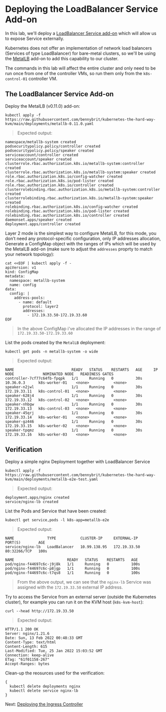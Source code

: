 # Deploying the LoadBalancer Service Add-on

In this lab, we'll deploy a [LoadBalancer Service add-on](https://kubernetes.io/docs/concepts/services-networking/service/#loadbalancer) which will allow us to expose Service externally.

Kubernetes does not offer an implementation of network load balancers (Services of type LoadBalancer) for bare-metal clusters, so we'll be using the [MetalLB](https://metallb.universe.tf/) add-on to add this capability to our cluster.

The commands in this lab will affect the entire cluster and only need to be run once from one of the controller VMs, so run them only from the `k8s-control-01` controller VM.

## The LoadBalancer Service Add-on
Deploy the MetalLB (v0.11.0) add-on:
```
kubectl apply -f https://raw.githubusercontent.com/bennybrit/kubernetes-the-hard-way-kvm/main/deployments/metallb-0.11.0.yaml
```

> Expected output:
```
namespace/metallb-system created
podsecuritypolicy.policy/controller created
podsecuritypolicy.policy/speaker created
serviceaccount/controller created
serviceaccount/speaker created
clusterrole.rbac.authorization.k8s.io/metallb-system:controller created
clusterrole.rbac.authorization.k8s.io/metallb-system:speaker created
role.rbac.authorization.k8s.io/config-watcher created
role.rbac.authorization.k8s.io/pod-lister created
role.rbac.authorization.k8s.io/controller created
clusterrolebinding.rbac.authorization.k8s.io/metallb-system:controller created
clusterrolebinding.rbac.authorization.k8s.io/metallb-system:speaker created
rolebinding.rbac.authorization.k8s.io/config-watcher created
rolebinding.rbac.authorization.k8s.io/pod-lister created
rolebinding.rbac.authorization.k8s.io/controller created
daemonset.apps/speaker created
deployment.apps/controller created
```

Layer 2 mode is the simplest way to configure MetalLB, for this mode, you don’t need any protocol-specific configuration, only IP addresses allocation, Generate a ConfigMap object with the ranges of IPs which will be used by the MetalLB add-on (make sure to adjust the `addresses` proprty to match your network topology):
```
cat <<EOF | kubectl apply -f -
apiVersion: v1
kind: ConfigMap
metadata:
  namespace: metallb-system
  name: config
data:
  config: |
    address-pools:
      - name: default
        protocol: layer2
        addresses:
          - 172.19.33.50-172.19.33.60
EOF
```
> In the above ConfigMap i've allocated the IP addresses in the range of `172.19.33.50-172.19.33.60`

List the pods created by the `MetalLB` deployment:
```
kubectl get pods -n metallb-system -o wide
```

> Expected output:
```
NAME                          READY   STATUS    RESTARTS   AGE     IP             NODE             NOMINATED NODE   READINESS GATES
controller-7cf77c64fb-fpqpk   1/1     Running   0          30s     10.36.0.3      k8s-worker-01    <none>           <none>
speaker-n2jwl                 1/1     Running   0          30s     172.19.33.11   k8s-control-01   <none>           <none>
speaker-628j4                 1/1     Running   0          30s     172.19.33.12   k8s-control-02   <none>           <none>
speaker-nhbgw                 1/1     Running   0          30s     172.19.33.13   k8s-control-03   <none>           <none>
speaker-45qrj                 1/1     Running   0          30s     172.19.33.14   k8s-worker-01    <none>           <none>
speaker-gz446                 1/1     Running   0          30s     172.19.33.15   k8s-worker-02    <none>           <none>
speaker-tpqmz                 1/1     Running   0          30s     172.19.33.16   k8s-worker-03    <none>           <none>
```

## Verification
Deploy a simple nginx Deployment together with LoadBalancer Service
```
kubectl apply -f https://raw.githubusercontent.com/bennybrit/kubernetes-the-hard-way-kvm/main/deployments/metallb-e2e-test.yaml
```

> Expected output:
```
deployment.apps/nginx created
service/nginx-lb created
```

List the Pods and Service that have been created:
```
kubectl get service,pods -l k8s-app=metallb-e2e
```

> Expected output:
```
NAME               TYPE           CLUSTER-IP     EXTERNAL-IP    PORT(S)        AGE
service/nginx-lb   LoadBalancer   10.99.138.95   172.19.33.50   80:32266/TCP   100s

NAME                        READY   STATUS    RESTARTS   AGE
pod/nginx-f44697c6c-j9j8k   1/1     Running   0          100s
pod/nginx-f44697c6c-p8jgp   1/1     Running   0          100s
pod/nginx-f44697c6c-t7qs8   1/1     Running   0          100s
```
> From the above output, we can see that the `nginx-lb` Service was assigned with the `172.19.33.50` external IP address.

Try to access the Service from an external server (outside the Kubernetes cluster), for example you can run it on the KVM host (`k8s-kvm-host`):
```
curl --head http://172.19.33.50
```

> Expected output:
```
HTTP/1.1 200 OK
Server: nginx/1.21.6
Date: Sun, 13 Feb 2022 00:48:33 GMT
Content-Type: text/html
Content-Length: 615
Last-Modified: Tue, 25 Jan 2022 15:03:52 GMT
Connection: keep-alive
ETag: "61f01158-267"
Accept-Ranges: bytes
```

Clean-up the reosurces used for the verification:
```
{
  kubectl delete deployments nginx
  kubectl delete service nginx-lb
}
```

Next: [Deploying the Ingress Controller](18-ingress-controller.md)
